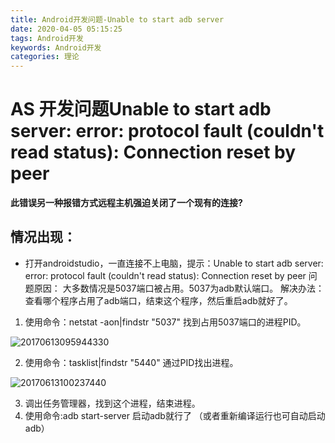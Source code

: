 ```yaml
---
title: Android开发问题-Unable to start adb server
date: 2020-04-05 05:15:25
tags: Android开发
keywords: Android开发
categories: 理论
---
```




# AS 开发问题Unable to start adb server: error: protocol fault (couldn't read status): Connection reset by peer

**此错误另一种报错方式远程主机强迫关闭了一个现有的连接?**

 ## 情况出现：

* 打开androidstudio，一直连接不上电脑，提示：Unable to start adb server: error: protocol fault (couldn't read status): Connection reset by peer
  问题原因：
  大多数情况是5037端口被占用。5037为adb默认端口。
  解决办法：
  查看哪个程序占用了adb端口，结束这个程序，然后重启adb就好了。

1. 使用命令：netstat -aon|findstr "5037"  找到占用5037端口的进程PID。

![20170613095944330](https://lalalademaxiya01.oss-cn-beijing.aliyuncs.com/img20200711232007.png)



2. 使用命令：tasklist|findstr "5440"  通过PID找出进程。

![20170613100237440](https://lalalademaxiya01.oss-cn-beijing.aliyuncs.com/img20200711232020.png)

3. 调出任务管理器，找到这个进程，结束进程。
4. 使用命令:adb start-server 启动adb就行了 （或者重新编译运行也可自动启动adb）